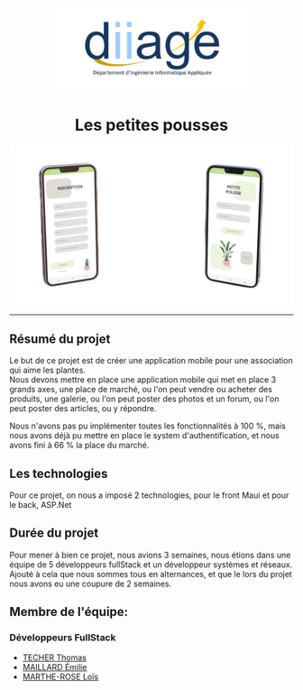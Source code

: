 <p align="center"><img src="logoDiiage.png" height="150" alt="Logo Diiage" 
/></p>

<h1 align="center">Les petites pousses</h1>

<p align="center"><img src="MainPage.png" alt="Main page" /></p>
<hr>

## Résumé du projet
Le but de ce projet est de créer une application mobile pour une 
association qui aime les plantes.  
Nous devons mettre en place une application mobile qui met en place 3 
grands axes, une place de marché, ou l'on peut vendre ou acheter des 
produits, une galerie, ou l'on peut poster des photos et un forum, ou l'on 
peut poster des articles, ou y répondre.  
  
  
Nous n'avons pas pu implémenter toutes les fonctionnalités à 100 %, mais 
nous avons déjà pu mettre en place le system d'authentification, et nous 
avons fini à 66 % la place du marché.

## Les technologies

Pour ce  projet, on  nous a imposé 2 technologies, pour le front  Maui  et 
pour le  back,  ASP.Net


## Durée du projet

Pour mener à bien ce projet, nous avions 3 semaines, nous étions dans une 
équipe de 5 développeurs  fullStack  et un développeur systèmes et 
réseaux.  
Ajouté à cela que nous sommes tous en alternances, et que le lors du 
projet nous avons eu une coupure de 2 semaines.

## Membre de l'équipe:
### Développeurs FullStack
<ul>
  <li><a href="mailto:thomas.techer@diiage.org">TECHER Thomas<a/></li>
  <li><a href="mailto:emilie.maillard@diiage.org">MAILLARD Émilie<a/></li>
  <li><a href="mailto:lois.marthe-rose@diiage.org">MARTHE-ROSE Loïs<a/></li>
</ul>  
